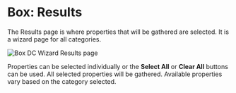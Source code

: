 # Box: Results

The Results page is where properties that will be gathered are selected. It is a wizard page for all categories.

![Box DC Wizard Results page](/img/product_docs/accessanalyzer/enterpriseauditor/admin/datacollector/adinventory/results.png)

Properties can be selected individually or the __Select All__ or __Clear All__ buttons can be used. All selected properties will be gathered. Available properties vary based on the category selected.
